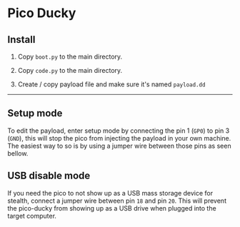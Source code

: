 # Pico Ducky

## Install

1. Copy `boot.py` to the main directory.

2. Copy `code.py` to the main directory.

3. Create / copy payload file and make sure it's named `payload.dd`

___

## Setup mode

To edit the payload, enter setup mode by connecting the pin 1 (`GP0`) to pin 3 (`GND`), this will stop the pico from injecting the payload in your own machine.
The easiest way to so is by using a jumper wire between those pins as seen bellow.

## USB disable mode

If you need the pico to not show up as a USB mass storage device for stealth, 
connect a jumper wire between pin `18` and pin `20`.
This will prevent the pico-ducky from showing up as a USB drive when plugged into the target computer.  
